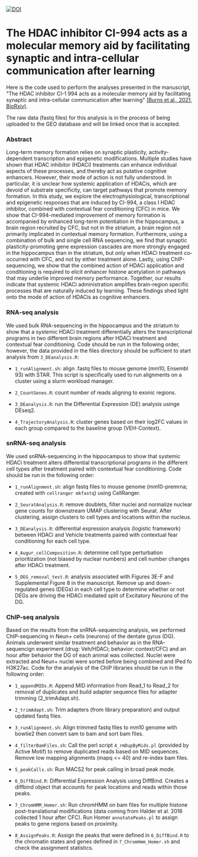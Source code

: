 <a href="https://zenodo.org/badge/latestdoi/402792893"><img src="https://zenodo.org/badge/402792893.svg" alt="DOI"></a>

# The HDAC inhibitor CI-994 acts as a molecular memory aid by facilitating synaptic and intra-cellular communication after learning
Here is the code used to perform the analyses presented in the manuscript, "The HDAC inhibitor CI-1 994 acts as a molecular memory aid by facilitating synaptic and intra-cellular communication after learning" [(Burns et al., 2021, BioRxiv)](https://www.biorxiv.org/content/10.1101/2021.09.21.460970v1). 

The raw data (fastq files) for this analysis is in the process of being uploaded to the GEO database and will be linked once that is accepted.

### Abstract
Long-term memory formation relies on synaptic plasticity, activity-dependent transcription and epigenetic modifications. Multiple studies have shown that HDAC inhibitor (HDACi) treatments can enhance individual aspects of these processes, and thereby act as putative cognitive enhancers. However, their mode of action is not fully understood. In particular, it is unclear how systemic application of HDACis, which are devoid of substrate specificity, can target pathways that promote memory formation. In this study, we explore the electrophysiological, transcriptional and epigenetic responses that are induced by CI-994, a class I HDAC inhibitor, combined with contextual fear conditioning (CFC) in mice. We show that CI-994-mediated improvement of memory formation is accompanied by enhanced long-term potentiation in the hippocampus, a brain region recruited by CFC, but not in the striatum, a brain region not primarily implicated in contextual memory formation. Furthermore, using a combination of bulk and single cell RNA sequencing, we find that synaptic plasticity-promoting gene expression cascades are more strongly engaged in the hippocampus than in the striatum, but only when HDACi treatment co-occurred with CFC, and not by either treatment alone. Lastly, using ChIP-sequencing, we show that the combined action of HDACi application and conditioning is required to elicit enhancer histone acetylation in pathways that may underlie improved memory performance. Together, our results indicate that systemic HDACi administration amplifies brain-region specific processes that are naturally induced by learning. These findings shed light onto the mode of action of HDACis as cognitive enhancers.

### RNA-seq analysis
We used bulk RNA-sequencing in the hippocampus and the striatum to show that a systemic HDACi treatment differentially alters the transcriptional programs in two different brain regions after HDACi treatment and contextual fear conditioning. Code should be run in the following order, however, the data provided in the files directory should be sufficient to start analysis from `3_DEanalysis.R`: 

- `1_runAlignment.sh`: align .fastq files to mouse genome (mm10, Ensembl 93) with STAR. This script is specifically used to run alignments on a cluster using a slurm workload manager.

- `2_CountGenes.R`: count number of reads aligning to exonic regions. 

- `3_DEanalysis.R`: run the Differential Expression (DE) analysis usinge DEseq2.

- `4_TrajectoryAnalysis.R`: cluster genes based on their log2FC values in each group compared to the baseline group (VEH-Context).


### snRNA-seq analysis
We used snRNA-sequencing in the hippocampus to show that systemic HDACi treatment alters differential transcriptional programs in the different cell types after treatment paired with contextual fear conditioning. Code should be run in the following order:

- `1_runAlignment.sh`: align fastq files to mouse genome (mm10-premrna; created with `cellranger mkfastq`) using CellRanger.

- `2_SeuratAnalysis.R`: remove doublets, filter nuclei and normalize nuclear gene counts for downstream UMAP clustering with Seurat. After clustering, assign clusters to cell types and locations within the nucleus. 

- `3_DEanalysis.R`: differential expression analysis (logistic framework) between HDACi and Vehicle treatments paired with contextual fear conditioning for each cell type. 

- `4_Augur_cellComposition.R`: determine cell type perturbation prioritization (not biased by nuclear numbers) and cell number changes after HDACi treatment.

- `5_DEG_removal_test.R`: analysis associated with Figures 3E-F and Supplemental Figure 8 in the manuscript. Remove up and down-regulated genes (DEGs) in each cell type to determine whether or not DEGs are driving the HDACi mediated split of Excitatory Neurons of the DG.


### ChIP-seq analysis
Based on the results from the snRNA-sequencing analysis, we performed ChIP-sequencing in Neun+ cells (neurons) of the dentate gyrus (DG). Animals underwent similar treatment and behavior as in the RNA-sequencign experiment (drug: Veh/HDACi; behavior: context/CFC) and an hour after behavior the DG of each animal was collected. Nuclei were extracted and Neun+ nuclei were sorted before being combined and IPed fo H3K27ac. Code for the analysis of the ChIP libraries should be run in the following order:

- `1_appendMIDs.R`: Append MID information from Read_1 to Read_2 for removal of duplicates and build adapter  sequence files for adapter trimming (2_trimAdapt.sh).

- `2_trimAdapt.sh`: Trim adapters (from library preparation) and output updated fastq files.

- `3_runAlignment.sh`:  Align trimmed fastq files to mm10 genome with bowtie2 then convert sam to bam and sort bam files.

- `4_filterBamFiles.sh`:  Call the perl script `4_rmDupByMids.pl` (provided by Active Motif) to remove duplicated reads based on MID sequences. Remove low mapping alignments (mapq <= 40) and re-index bam files.

- `5_peakCalls.sh`: Run MACS2 for peak calling in broad peak mode. 

- `6_DiffBind.R`: Differential Expression Analysis using DiffBind. Creates a diffbind object that accounts for peak locations and reads within those peaks.

- `7_ChromHMM_Homer.sh`: Run chromHMM on bam files for multiple histone post-translational modifications (data coming from Halder et al. 2016 collected 1 hour after CFC). Run Homer `annotatePeaks.pl` to assign peaks to gene regions based on proximity. 

- `8_AssignPeaks.R`: Assign the peaks that were defined in `6_DiffBind.R` to the chromatin states and genes defined in `7_ChromHmm_Homer.sh` and check the assignment statistics.
